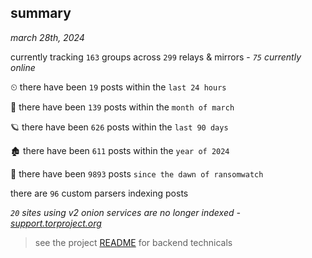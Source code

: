 
## summary
_march 28th, 2024_

currently tracking `163` groups across `299` relays & mirrors - _`75` currently online_

⏲ there have been `19` posts within the `last 24 hours`

🦈 there have been `139` posts within the `month of march`

🪐 there have been `626` posts within the `last 90 days`

🏚 there have been `611` posts within the `year of 2024`

🦕 there have been `9893` posts `since the dawn of ransomwatch`

there are `96` custom parsers indexing posts

_`20` sites using v2 onion services are no longer indexed - [support.torproject.org](https://support.torproject.org/onionservices/v2-deprecation/)_

> see the project [README](https://github.com/joshhighet/ransomwatch#ransomwatch--) for backend technicals
